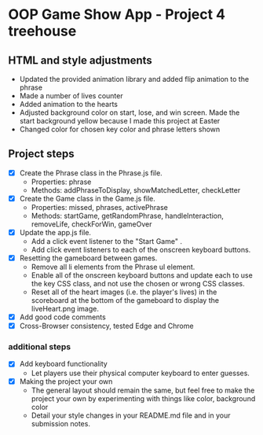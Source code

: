 # OOP Game Show App - Project 4 treehouse

## HTML and style adjustments

-   Updated the provided animation library and added flip animation to the phrase
-   Made a number of lives counter
-   Added animation to the hearts
-   Adjusted background color on start, lose, and win screen. Made the start background yellow because I made this project at Easter
-   Changed color for chosen key color and phrase letters shown

## Project steps

-   [x] Create the Phrase class in the Phrase.js file.
    -   Properties: phrase
    -   Methods: addPhraseToDisplay, showMatchedLetter, checkLetter
-   [x] Create the Game class in the Game.js file.
    -   Properties: missed, phrases, activePhrase
    -   Methods: startGame, getRandomPhrase, handleInteraction, removeLife, checkForWin, gameOver
-   [x] Update the app.js file.
    -   Add a click event listener to the "Start Game" .
    -   Add click event listeners to each of the onscreen keyboard buttons.
-   [x] Resetting the gameboard between games.
    -   Remove all li elements from the Phrase ul element.
    -   Enable all of the onscreen keyboard buttons and update each to use the key CSS class, and not use the chosen or wrong CSS classes.
    -   Reset all of the heart images (i.e. the player's lives) in the scoreboard at the bottom of the gameboard to display the liveHeart.png image.
-   [x] Add good code comments
-   [x] Cross-Browser consistency, tested Edge and Chrome

### additional steps

-   [x] Add keyboard functionality
    -   Let players use their physical computer keyboard to enter guesses.
-   [x] Making the project your own
    -   The general layout should remain the same, but feel free to make the project your own by experimenting with things like color, background color
    -   Detail your style changes in your README.md file and in your submission notes.

